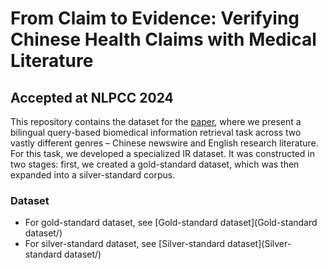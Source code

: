 # From Claim to Evidence: Verifying Chinese Health Claims with Medical Literature
## Accepted at NLPCC 2024

This repository contains the dataset for the [paper](), where we present a bilingual query-based biomedical information retrieval task across two vastly different genres – Chinese newswire and English research literature. For this task, we developed a specialized IR dataset. It was constructed in two stages: first, we created a gold-standard dataset, which was then expanded into a silver-standard corpus.

### Dataset
- For gold-standard dataset, see [Gold-standard dataset](Gold-standard dataset/)
- For silver-standard dataset, see [Silver-standard dataset](Silver-standard dataset/)
